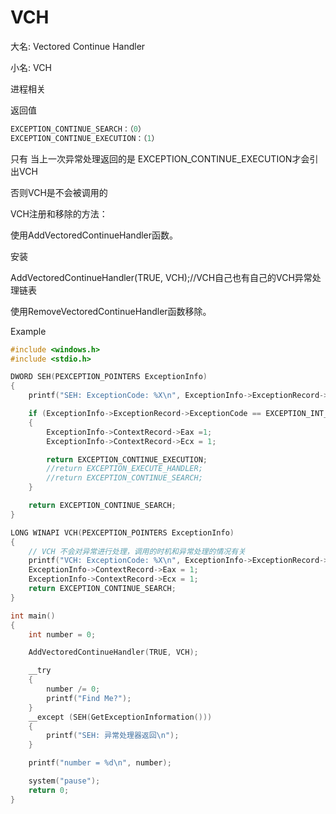 # VCH

大名: Vectored Continue Handler

小名: VCH

进程相关

返回值

```c
EXCEPTION_CONTINUE_SEARCH：（0）
EXCEPTION_CONTINUE_EXECUTION：（1）
```

只有 当上一次异常处理返回的是 EXCEPTION_CONTINUE_EXECUTION才会引出VCH

否则VCH是不会被调用的

VCH注册和移除的方法：

使用AddVectoredContinueHandler函数。

安装

AddVectoredContinueHandler(TRUE, VCH);//VCH自己也有自己的VCH异常处理链表

使用RemoveVectoredContinueHandler函数移除。

Example

```c
#include <windows.h>
#include <stdio.h>

DWORD SEH(PEXCEPTION_POINTERS ExceptionInfo)
{
    printf("SEH: ExceptionCode: %X\n", ExceptionInfo->ExceptionRecord->ExceptionCode);

    if (ExceptionInfo->ExceptionRecord->ExceptionCode == EXCEPTION_INT_DIVIDE_BY_ZERO)
    {
        ExceptionInfo->ContextRecord->Eax =1;
        ExceptionInfo->ContextRecord->Ecx = 1;

        return EXCEPTION_CONTINUE_EXECUTION;
        //return EXCEPTION_EXECUTE_HANDLER;
        //return EXCEPTION_CONTINUE_SEARCH;
    }

    return EXCEPTION_CONTINUE_SEARCH;
}

LONG WINAPI VCH(PEXCEPTION_POINTERS ExceptionInfo)
{
    // VCH 不会对异常进行处理，调用的时机和异常处理的情况有关
    printf("VCH: ExceptionCode: %X\n", ExceptionInfo->ExceptionRecord->ExceptionCode);
    ExceptionInfo->ContextRecord->Eax = 1;
    ExceptionInfo->ContextRecord->Ecx = 1;
    return EXCEPTION_CONTINUE_SEARCH;
}

int main()
{
    int number = 0;

    AddVectoredContinueHandler(TRUE, VCH);

    __try
    {
        number /= 0;
        printf("Find Me?");
    }
    __except (SEH(GetExceptionInformation()))
    {
        printf("SEH: 异常处理器返回\n");
    }

    printf("number = %d\n", number);

    system("pause");
    return 0;
}
```